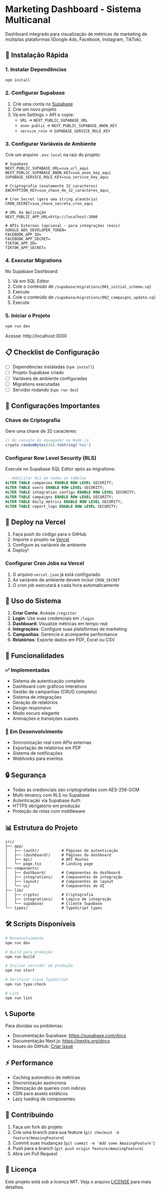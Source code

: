 # Marketing Dashboard - Sistema Multicanal

Dashboard integrado para visualização de métricas de marketing de múltiplas plataformas (Google Ads, Facebook, Instagram, TikTok).

## 🚀 Instalação Rápida

### 1. Instalar Dependências
```bash
npm install
```

### 2. Configurar Supabase

1. Crie uma conta no [Supabase](https://supabase.com)
2. Crie um novo projeto
3. Vá em Settings > API e copie:
   - `URL` → `NEXT_PUBLIC_SUPABASE_URL`
   - `anon public` → `NEXT_PUBLIC_SUPABASE_ANON_KEY`
   - `service_role` → `SUPABASE_SERVICE_ROLE_KEY`

### 3. Configurar Variáveis de Ambiente

Crie um arquivo `.env.local` na raiz do projeto:

```env
# Supabase
NEXT_PUBLIC_SUPABASE_URL=sua_url_aqui
NEXT_PUBLIC_SUPABASE_ANON_KEY=sua_anon_key_aqui
SUPABASE_SERVICE_ROLE_KEY=sua_service_key_aqui

# Criptografia (exatamente 32 caracteres)
ENCRYPTION_KEY=sua_chave_de_32_caracteres_aqui_

# Cron Secret (gere uma string aleatória)
CRON_SECRET=sua_chave_secreta_cron_aqui

# URL da Aplicação
NEXT_PUBLIC_APP_URL=http://localhost:3000

# APIs Externas (opcional - para integrações reais)
GOOGLE_ADS_DEVELOPER_TOKEN=
FACEBOOK_APP_ID=
FACEBOOK_APP_SECRET=
TIKTOK_APP_ID=
TIKTOK_APP_SECRET=
```

### 4. Executar Migrations

No Supabase Dashboard:
1. Vá em SQL Editor
2. Cole o conteúdo de `/supabase/migrations/001_initial_schema.sql`
3. Execute
4. Cole o conteúdo de `/supabase/migrations/002_campaigns_update.sql`
5. Execute

### 5. Iniciar o Projeto

```bash
npm run dev
```

Acesse: http://localhost:3000

## 📋 Checklist de Configuração

- [ ] Dependências instaladas (`npm install`)
- [ ] Projeto Supabase criado
- [ ] Variáveis de ambiente configuradas
- [ ] Migrations executadas
- [ ] Servidor rodando (`npm run dev`)

## 🔧 Configurações Importantes

### Chave de Criptografia
Gere uma chave de 32 caracteres:
```javascript
// No console do navegador ou Node.js:
crypto.randomBytes(16).toString('hex')
```

### Configurar Row Level Security (RLS)
Execute no Supabase SQL Editor após as migrations:
```sql
-- Habilitar RLS em todas as tabelas
ALTER TABLE companies ENABLE ROW LEVEL SECURITY;
ALTER TABLE users ENABLE ROW LEVEL SECURITY;
ALTER TABLE integration_configs ENABLE ROW LEVEL SECURITY;
ALTER TABLE campaigns ENABLE ROW LEVEL SECURITY;
ALTER TABLE daily_metrics ENABLE ROW LEVEL SECURITY;
ALTER TABLE report_logs ENABLE ROW LEVEL SECURITY;
```

## 🚀 Deploy na Vercel

1. Faça push do código para o GitHub
2. Importe o projeto na [Vercel](https://vercel.com)
3. Configure as variáveis de ambiente
4. Deploy!

### Configurar Cron Jobs na Vercel
1. O arquivo `vercel.json` já está configurado
2. As variáveis de ambiente devem incluir `CRON_SECRET`
3. O cron job executará a cada hora automaticamente

## 📱 Uso do Sistema

1. **Criar Conta**: Acesse `/register`
2. **Login**: Use suas credenciais em `/login`
3. **Dashboard**: Visualize métricas em tempo real
4. **Integrações**: Configure suas plataformas de marketing
5. **Campanhas**: Gerencie e acompanhe performance
6. **Relatórios**: Exporte dados em PDF, Excel ou CSV

## 🎨 Funcionalidades

### ✅ Implementadas
- Sistema de autenticação completo
- Dashboard com gráficos interativos
- Gestão de campanhas (CRUD completo)
- Sistema de integrações
- Geração de relatórios
- Design responsivo
- Modo escuro elegante
- Animações e transições suaves

### 🚧 Em Desenvolvimento
- Sincronização real com APIs externas
- Exportação de relatórios em PDF
- Sistema de notificações
- Webhooks para eventos

## 🔒 Segurança

- Todas as credenciais são criptografadas com AES-256-GCM
- Multi-tenancy com RLS no Supabase
- Autenticação via Supabase Auth
- HTTPS obrigatório em produção
- Proteção de rotas com middleware

## 📊 Estrutura do Projeto

```
src/
├── app/
│   ├── (auth)/          # Páginas de autenticação
│   ├── (dashboard)/     # Páginas do dashboard
│   ├── api/             # API Routes
│   └── page.tsx         # Landing page
├── components/
│   ├── dashboard/       # Componentes do dashboard
│   ├── integrations/    # Componentes de integração
│   ├── layout/          # Componentes de layout
│   └── ui/              # Componentes de UI
├── lib/
│   ├── crypto/          # Criptografia
│   ├── integrations/    # Lógica de integração
│   └── supabase/        # Cliente Supabase
└── types/               # TypeScript types
```

## 🛠️ Scripts Disponíveis

```bash
# Desenvolvimento
npm run dev

# Build para produção
npm run build

# Iniciar servidor de produção
npm run start

# Verificar tipos TypeScript
npm run type:check

# Lint
npm run lint
```

## 📞 Suporte

Para dúvidas ou problemas:
- Documentação Supabase: https://supabase.com/docs
- Documentação Next.js: https://nextjs.org/docs
- Issues do GitHub: [Criar issue](https://github.com/seu-usuario/dashboard-simples/issues)

## ⚡ Performance

- Caching automático de métricas
- Sincronização assíncrona
- Otimização de queries com índices
- CDN para assets estáticos
- Lazy loading de componentes

## 🤝 Contribuindo

1. Faça um fork do projeto
2. Crie uma branch para sua feature (`git checkout -b feature/AmazingFeature`)
3. Commit suas mudanças (`git commit -m 'Add some AmazingFeature'`)
4. Push para a branch (`git push origin feature/AmazingFeature`)
5. Abra um Pull Request

## 📄 Licença

Este projeto está sob a licença MIT. Veja o arquivo [LICENSE](LICENSE) para mais detalhes.